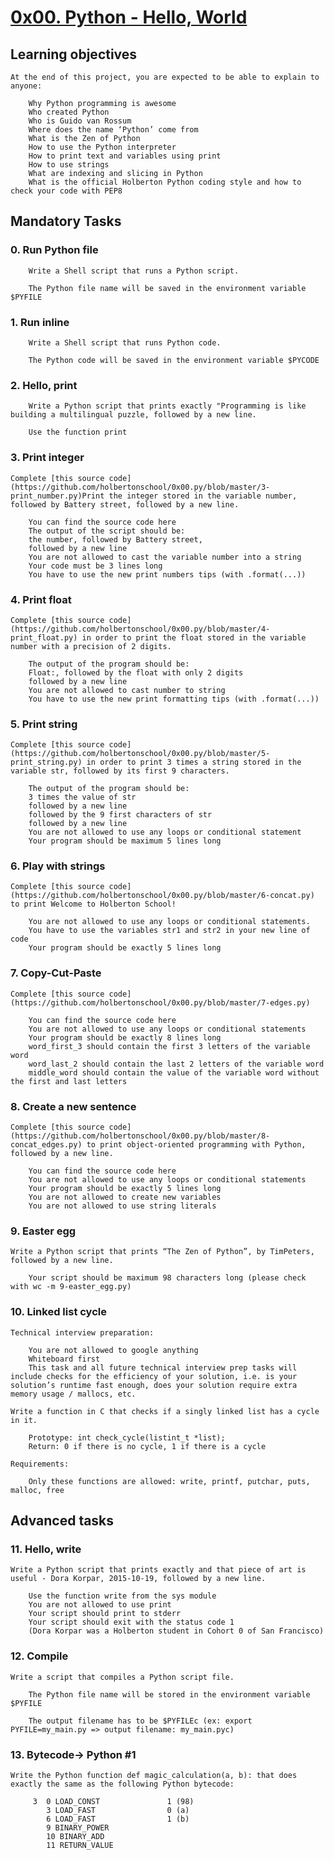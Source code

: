 # [0x00. Python - Hello, World](https://github.com/leulyk/alx-higher_level_programming/tree/main/0x00-python-hello_world)

## Learning objectives

	At the end of this project, you are expected to be able to explain to anyone:

	    Why Python programming is awesome
	    Who created Python
	    Who is Guido van Rossum
	    Where does the name ‘Python’ come from
	    What is the Zen of Python
	    How to use the Python interpreter
	    How to print text and variables using print
	    How to use strings
	    What are indexing and slicing in Python
	    What is the official Holberton Python coding style and how to check your code with PEP8

## Mandatory Tasks

### 0. Run Python file

	    Write a Shell script that runs a Python script.

	    The Python file name will be saved in the environment variable $PYFILE

### 1. Run inline

	    Write a Shell script that runs Python code.

	    The Python code will be saved in the environment variable $PYCODE

### 2. Hello, print

	    Write a Python script that prints exactly "Programming is like building a multilingual puzzle, followed by a new line.

	    Use the function print
	    
### 3. Print integer

	Complete [this source code](https://github.com/holbertonschool/0x00.py/blob/master/3-print_number.py)Print the integer stored in the variable number, followed by Battery street, followed by a new line.

	    You can find the source code here
	    The output of the script should be:
		the number, followed by Battery street,
		followed by a new line
	    You are not allowed to cast the variable number into a string
	    Your code must be 3 lines long
	    You have to use the new print numbers tips (with .format(...))

### 4. Print float

	Complete [this source code](https://github.com/holbertonschool/0x00.py/blob/master/4-print_float.py) in order to print the float stored in the variable number with a precision of 2 digits.

	    The output of the program should be:
		Float:, followed by the float with only 2 digits
		followed by a new line
	    You are not allowed to cast number to string
	    You have to use the new print formatting tips (with .format(...))

### 5. Print string

	Complete [this source code](https://github.com/holbertonschool/0x00.py/blob/master/5-print_string.py) in order to print 3 times a string stored in the variable str, followed by its first 9 characters.

	    The output of the program should be:
		3 times the value of str
		followed by a new line
		followed by the 9 first characters of str
		followed by a new line
	    You are not allowed to use any loops or conditional statement
	    Your program should be maximum 5 lines long

### 6. Play with strings

	Complete [this source code](https://github.com/holbertonschool/0x00.py/blob/master/6-concat.py) to print Welcome to Holberton School!

	    You are not allowed to use any loops or conditional statements.
	    You have to use the variables str1 and str2 in your new line of code
	    Your program should be exactly 5 lines long

### 7. Copy-Cut-Paste

	Complete [this source code](https://github.com/holbertonschool/0x00.py/blob/master/7-edges.py)

	    You can find the source code here
	    You are not allowed to use any loops or conditional statements
	    Your program should be exactly 8 lines long
	    word_first_3 should contain the first 3 letters of the variable word
	    word_last_2 should contain the last 2 letters of the variable word
	    middle_word should contain the value of the variable word without the first and last letters

### 8. Create a new sentence

	Complete [this source code](https://github.com/holbertonschool/0x00.py/blob/master/8-concat_edges.py) to print object-oriented programming with Python, followed by a new line.

	    You can find the source code here
	    You are not allowed to use any loops or conditional statements
	    Your program should be exactly 5 lines long
	    You are not allowed to create new variables
	    You are not allowed to use string literals

### 9. Easter egg

	Write a Python script that prints “The Zen of Python”, by TimPeters, followed by a new line.

	    Your script should be maximum 98 characters long (please check with wc -m 9-easter_egg.py)

### 10. Linked list cycle

	Technical interview preparation:

	    You are not allowed to google anything
	    Whiteboard first
	    This task and all future technical interview prep tasks will include checks for the efficiency of your solution, i.e. is your solution’s runtime fast enough, does your solution require extra memory usage / mallocs, etc.

	Write a function in C that checks if a singly linked list has a cycle in it.

	    Prototype: int check_cycle(listint_t *list);
	    Return: 0 if there is no cycle, 1 if there is a cycle

	Requirements:

	    Only these functions are allowed: write, printf, putchar, puts, malloc, free

## Advanced tasks
	    
### 11. Hello, write

	Write a Python script that prints exactly and that piece of art is useful - Dora Korpar, 2015-10-19, followed by a new line.

	    Use the function write from the sys module
	    You are not allowed to use print
	    Your script should print to stderr
	    Your script should exit with the status code 1
	    (Dora Korpar was a Holberton student in Cohort 0 of San Francisco)

### 12. Compile

	Write a script that compiles a Python script file.

		The Python file name will be stored in the environment variable $PYFILE

		The output filename has to be $PYFILEc (ex: export PYFILE=my_main.py => output filename: my_main.pyc)

### 13. Bytecode-> Python #1

	Write the Python function def magic_calculation(a, b): that does exactly the same as the following Python bytecode:

		 3	0 LOAD_CONST               1 (98)
			3 LOAD_FAST                0 (a)
			6 LOAD_FAST                1 (b)
			9 BINARY_POWER
			10 BINARY_ADD
			11 RETURN_VALUE

